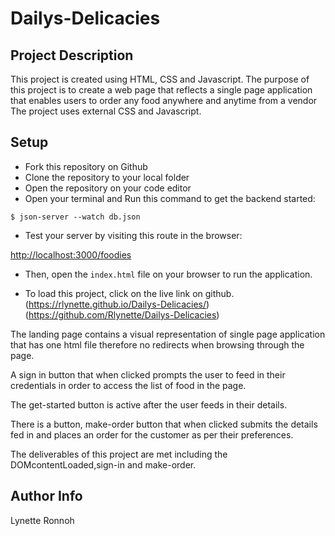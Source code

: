 # Dailys-Delicacies

## Project Description
This project is created using HTML, CSS and Javascript.
The purpose of this project is to create a web page that reflects a single page application that enables users to order any food anywhere and anytime from a vendor
The project uses external CSS and Javascript.
## Setup

* Fork this repository on Github
* Clone the repository to your local folder
* Open the repository on your code editor
* Open your terminal and Run this command to get the backend started:

```console
$ json-server --watch db.json
```

* Test your server by visiting this route in the browser:

[http://localhost:3000/foodies](http://localhost:3000/foodies)

* Then, open the `index.html` file on your browser to run the application.

* To load  this project, click on the live link on github. 
(https://rlynette.github.io/Dailys-Delicacies/)
(https://github.com/Rlynette/Dailys-Delicacies)

The landing page contains a visual representation of single page application that has one html file therefore no redirects when browsing through the page.

A sign in button that when clicked prompts the user to feed in their credentials in order to access the list of food in the page.

The get-started button is active after the user feeds in their details.

There is a button, make-order button that when clicked submits the details fed in and places an order for the customer as per their preferences.

The deliverables of this project are met including the DOMcontentLoaded,sign-in and make-order.

## Author Info
 Lynette Ronnoh
